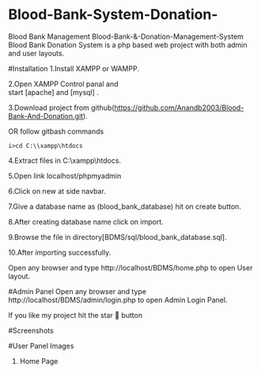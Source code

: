 # Blood-Bank-System-Donation-
Blood Bank Management 
Blood-Bank-&-Donation-Management-System
Blood Bank Donation System is a php based web project with both admin and user layouts.

#Installation
  1.Install XAMPP or WAMPP.

  2.Open XAMPP Control panal and    
   start [apache] and [mysql] .

  3.Download project from           github(https://github.com/Anandb2003/Blood-Bank-And-Donation.git).

   OR  follow gitbash commands

    i>cd C:\\xampp\htdocs

 4.Extract files in C:\xampp\htdocs.

 5.Open link localhost/phpmyadmin

 6.Click on new at side navbar.

 7.Give a database name as (blood_bank_database) hit on create button.

 8.After creating database name click on import.

 9.Browse the file in directory[BDMS/sql/blood_bank_database.sql].

10.After importing successfully.

Open any browser and type http://localhost/BDMS/home.php to open User layout.

#Admin Panel
Open any browser and type http://localhost/BDMS/admin/login.php to open Admin Login Panel.

If you like my project hit the star 🌟 button

#Screenshots

#User Panel Images

1. Home Page
